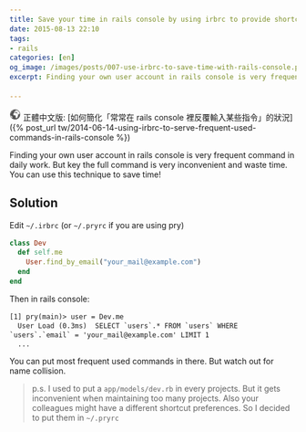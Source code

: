 ```yaml
---
title: Save your time in rails console by using irbrc to provide shortcuts for frequent commands
date: 2015-08-13 22:10
tags:
- rails
categories: [en]
og_image: /images/posts/007-use-irbrc-to-save-time-with-rails-console.png
excerpt: Finding your own user account in rails console is very frequent command in daily work. But key the full command is very inconvenient and waste time. You can use this technique to save time!

---
```


![](/images/world.png) 正體中文版: [如何簡化「常常在 rails console 裡反覆輸入某些指令」的狀況]({% post_url tw/2014-06-14-using-irbrc-to-serve-frequent-used-commands-in-rails-console %})


Finding your own user account in rails console is very frequent command in daily work. But key the full command is very inconvenient and waste time. You can use this technique to save time!

## Solution

Edit `~/.irbrc` (or `~/.pryrc` if you are using pry)

``` ruby
class Dev
  def self.me
    User.find_by_email("your_mail@example.com")
  end
end
```

Then in rails console:

```
[1] pry(main)> user = Dev.me
  User Load (0.3ms)  SELECT `users`.* FROM `users` WHERE `users`.`email` = 'your_mail@example.com' LIMIT 1
  ...
```

You can put most frequent used commands in there. But watch out for name collision.

> p.s. I used to put a `app/models/dev.rb` in every projects. But it gets inconvenient when maintaining too many projects. Also your colleagues might have a different shortcut preferences. So I decided to put them in `~/.pryrc`
